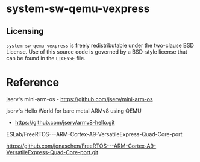 # system-sw-qemu-vexpress

Licensing
---------
`system-sw-qemu-vexpress` is freely redistributable under the two-clause BSD License. Use of this source code is governed by a BSD-style license that can be found in the `LICENSE` file.

# Reference
jserv's mini-arm-os - https://github.com/jserv/mini-arm-os

jserv's Hello World for bare metal ARMv8 using QEMU
 - https://github.com/jserv/armv8-hello.git


ESLab/FreeRTOS---ARM-Cortex-A9-VersatileExpress-Quad-Core-port

https://github.com/jonaschen/FreeRTOS---ARM-Cortex-A9-VersatileExpress-Quad-Core-port.git
